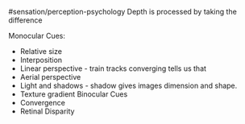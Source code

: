 #sensation/perception-psychology 
Depth is processed by taking the difference

Monocular Cues:
* Relative size
* Interposition
* Linear perspective - train tracks converging tells us that 
* Aerial perspective
* Light and shadows - shadow gives images dimension and shape.
* Texture gradient
Binocular Cues
* Convergence
* Retinal Disparity